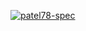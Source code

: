 [![patel78-spec](https://circleci.com/gh/patel78-spec/triangle567.svg?style=svg)](https://app.circleci.com/pipelines/github/patel78-spec/triangle567?branch=main&filter=all)
